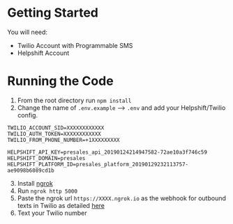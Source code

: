 # Getting Started

You will need:
 - Twilio Account with Programmable SMS
 - Helpshift Account

# Running the Code

 1. From the root directory run `npm install`  
 2. Change the name of `.env.example` –> `.env` and add your Helpshift/Twilio config.

```
TWILIO_ACCOUNT_SID=XXXXXXXXXXXX
TWILIO_AUTH_TOKEN=XXXXXXXXXXXX
TWILIO_FROM_PHONE_NUMBER=+1XXXXXXXXX

HELPSHIFT_API_KEY=presales_api_20190124214947582-72ae10a3f746c59
HELPSHIFT_DOMAIN=presales
HELPSHIFT_PLATFORM_ID=presales_platform_20190129232113757-ae9098b6089cd1b
```

 3. Install [ngrok](https://ngrok.com/download)
 4. Run `ngrok http 5000`
 5. Paste the ngrok url `https://XXXX.ngrok.io` as the webhook for outbound texts in Twilio as detailed [here](https://www.twilio.com/docs/sms/tutorials/how-to-receive-and-reply-python#configure-your-webhook-url)
 6. Text your Twilio number

	 

 
